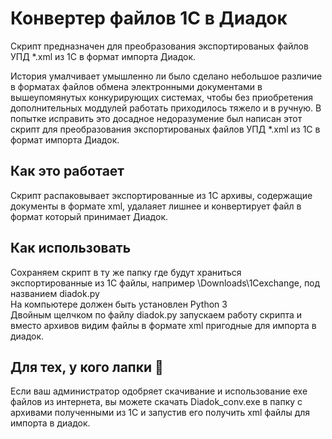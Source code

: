 # Конвертер файлов 1С в Диадок

Скрипт предназначен для преобразования экспортированых файлов УПД *.xml из 1С в формат импорта Диадок.

История умалчивает умышленно ли было сделано небольшое различие в форматах файлов обмена электронными документами в вышеупомянутых конкурирующих системах, чтобы без приобретения дополнительных моддулей работать приходилось тяжело и в ручную.
В попытке исправить это досадное недоразумение был написан этот скрипт для преобразования экспортированых файлов УПД *.xml из 1С в формат импорта Диадок.

## Как это работает

Скрипт распаковывает экспортированные из 1С архивы, содержащие документы в формате xml, удалаяет лишнее и конвертирует файл в формат который принимает Диадок.

## Как использовать

Сохраняем скрипт в ту же папку где будут храниться экспортированные из 1С файлы, например \Downloads\1Cexchange, под названием diadok.py  
На компьютере должен быть установлен Python 3  
Двойным щелчком по файлу diadok.py запускаем работу скрипта и вместо архивов видим файлы в формате xml пригодные для импорта в диадок.  

## Для тех, у кого лапки :feet:

Если ваш администратор одобряет скачивание и использование exe файлов из интернета, вы можете скачать Diadok_conv.exe в папку с архивами полученными из 1С и запустив его получить xml файлы для импорта в диадок.
